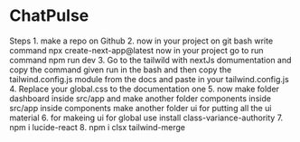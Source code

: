 # ChatPulse


Steps 
	1. make a repo on Github 
	2. now in your project on git bash write command 
		npx create-next-app@latest
	   now in your project go to run command 
	   	npm run dev
	3. Go to the tailwild with nextJs domumentation and copy the command given run in the bash 
	   and then copy the tailwind.config.js module from the docs and paste in your tailwind.config.js
	4. Replace your global.css to the documentation one
	5. now make folder dashboard inside src/app and make another folder components inside src/app inside components make another folder ui for putting all the ui material
	6. for makeing ui for global use install class-variance-authority 
	7. npm i lucide-react
	8. npm i clsx tailwind-merge
	

